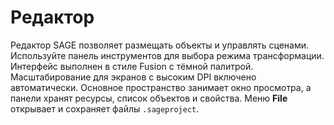 # Редактор

Редактор SAGE позволяет размещать объекты и управлять сценами. Используйте панель
инструментов для выбора режима трансформации. Интерфейс выполнен в стиле Fusion
с тёмной палитрой. Масштабирование для экранов с высоким DPI включено
автоматически. Основное пространство занимает окно просмотра, а панели хранят
ресурсы, список объектов и свойства. Меню **File** открывает и сохраняет файлы
``.sageproject``.
